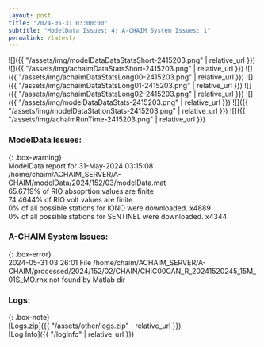 ```yaml
---
layout: post
title: "2024-05-31 03:00:00"
subtitle: "ModelData Issues: 4; A-CHAIM System Issues: 1"
permalink: /latest/
---
```


![]({{ "/assets/img/modelDataDataStatsShort-2415203.png" | relative_url }})
![]({{ "/assets/img/achaimDataStatsShort-2415203.png" | relative_url }})
![]({{ "/assets/img/achaimDataStatsLong00-2415203.png" | relative_url }})
![]({{ "/assets/img/achaimDataStatsLong01-2415203.png" | relative_url }})
![]({{ "/assets/img/achaimDataStatsLong02-2415203.png" | relative_url }})
![]({{ "/assets/img/modelDataDataStats-2415203.png" | relative_url }})
![]({{ "/assets/img/modelDataStationStats-2415203.png" | relative_url }})
![]({{ "/assets/img/achaimRunTime-2415203.png" | relative_url }})


### ModelData Issues:  
  
{: .box-warning}  
 ModelData report for 31-May-2024 03:15:08   
 /home/chaim/ACHAIM_SERVER/A-CHAIM/modelData/2024/152/03/modelData.mat   
 65.6719% of RIO absoprtion values are finite   
 74.4644% of RIO volt values are finite   
 0% of all possible stations for IONO were downloaded. x4889   
 0% of all possible stations for SENTINEL were downloaded. x4344   
  
### A-CHAIM System Issues:  
  
{: .box-error}  
2024-05-31 03:26:01 File /home/chaim/ACHAIM_SERVER/A-CHAIM/processed/2024/152/02/CHAIN/CHIC00CAN_R_20241520245_15M_01S_MO.rnx not found by Matlab dir  

### Logs:  
  
{: .box-note}  
[Logs.zip]({{ "/assets/other/logs.zip" | relative_url }})  
[Log Info]({{ "/logInfo" | relative_url }})  
